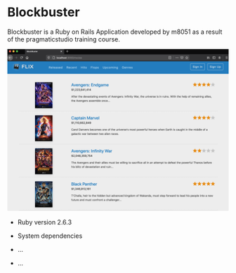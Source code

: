 # Blockbuster


Blockbuster is a Ruby on Rails Application developed by m8051 as a result of the pragmaticstudio training course.


![Blockbuster](2020-09-01/blockbuster.png)

* Ruby version 2.6.3

* System dependencies

* ...
* ...
